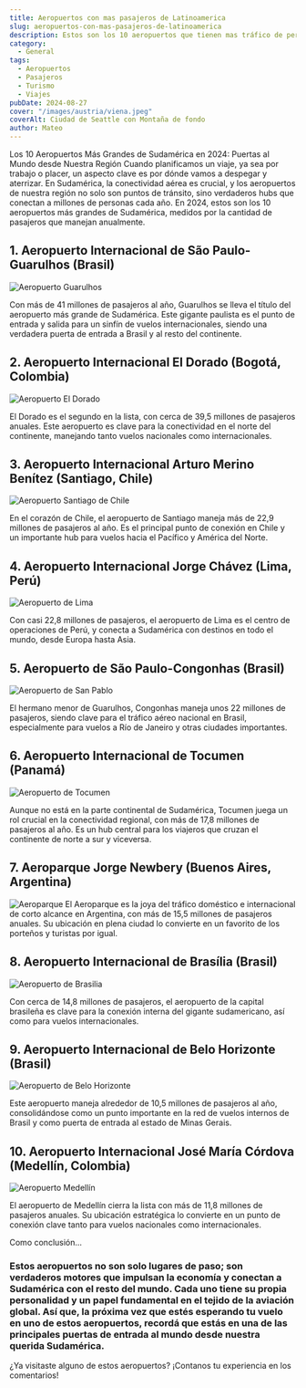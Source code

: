```yaml
---
title: Aeropuertos con mas pasajeros de Latinoamerica
slug: aeropuertos-con-mas-pasajeros-de-latinoamerica
description: Estos son los 10 aeropuertos que tienen mas tráfico de personas a lo largo de un año.
category:
  - General
tags:
  - Aeropuertos  
  - Pasajeros
  - Turismo
  - Viajes
pubDate: 2024-08-27
cover: "/images/austria/viena.jpeg"
coverAlt: Ciudad de Seattle con Montaña de fondo
author: Mateo 
---
```


Los 10 Aeropuertos Más Grandes de Sudamérica en 2024: Puertas al Mundo desde Nuestra Región
Cuando planificamos un viaje, ya sea por trabajo o placer, un aspecto clave es por dónde vamos a despegar y aterrizar. En Sudamérica, la conectividad aérea es crucial, y los aeropuertos de nuestra región no solo son puntos de tránsito, sino verdaderos hubs que conectan a millones de personas cada año. En 2024, estos son los 10 aeropuertos más grandes de Sudamérica, medidos por la cantidad de pasajeros que manejan anualmente.

## 1. Aeropuerto Internacional de São Paulo-Guarulhos (Brasil)
<img src="/images/aeropuertos/latam/guarulos.jpg" alt="Aeropuerto Guarulhos">

Con más de 41 millones de pasajeros al año, Guarulhos se lleva el título del aeropuerto más grande de Sudamérica. Este gigante paulista es el punto de entrada y salida para un sinfín de vuelos internacionales, siendo una verdadera puerta de entrada a Brasil y al resto del continente.

## 2. Aeropuerto Internacional El Dorado (Bogotá, Colombia)
<img src="/images/aeropuertos/latam/dorado.avif" alt="Aeropuerto El Dorado">

El Dorado es el segundo en la lista, con cerca de 39,5 millones de pasajeros anuales. Este aeropuerto es clave para la conectividad en el norte del continente, manejando tanto vuelos nacionales como internacionales.

## 3. Aeropuerto Internacional Arturo Merino Benítez (Santiago, Chile)
<img src="/images/aeropuertos/latam/aeropuerto-santiago.webp" alt="Aeropuerto Santiago de Chile">

En el corazón de Chile, el aeropuerto de Santiago maneja más de 22,9 millones de pasajeros al año. Es el principal punto de conexión en Chile y un importante hub para vuelos hacia el Pacífico y América del Norte.

## 4. Aeropuerto Internacional Jorge Chávez (Lima, Perú)
<img src="/images/aeropuertos/latam/peru.jpg" alt="Aeropuerto de Lima">

Con casi 22,8 millones de pasajeros, el aeropuerto de Lima es el centro de operaciones de Perú, y conecta a Sudamérica con destinos en todo el mundo, desde Europa hasta Asia.

## 5. Aeropuerto de São Paulo-Congonhas (Brasil)
<img src="/images/aeropuertos/latam/congonnas.jpg" alt="Aeropuerto de San Pablo">

El hermano menor de Guarulhos, Congonhas maneja unos 22 millones de pasajeros, siendo clave para el tráfico aéreo nacional en Brasil, especialmente para vuelos a Río de Janeiro y otras ciudades importantes.

## 6. Aeropuerto Internacional de Tocumen (Panamá)
<img src="/images/aeropuertos/latam/tocumen.jpg" alt="Aeropuerto de Tocumen">

Aunque no está en la parte continental de Sudamérica, Tocumen juega un rol crucial en la conectividad regional, con más de 17,8 millones de pasajeros al año. Es un hub central para los viajeros que cruzan el continente de norte a sur y viceversa.

## 7. Aeroparque Jorge Newbery (Buenos Aires, Argentina)
<img src="/images/aeropuertos/latam/aeroparque2.jpg" alt="Aeroparque">
El Aeroparque es la joya del tráfico doméstico e internacional de corto alcance en Argentina, con más de 15,5 millones de pasajeros anuales. Su ubicación en plena ciudad lo convierte en un favorito de los porteños y turistas por igual.

## 8. Aeropuerto Internacional de Brasília (Brasil)
<img src="/images/aeropuertos/latam/brasilia.jpg" alt="Aeropuerto de Brasilia">

Con cerca de 14,8 millones de pasajeros, el aeropuerto de la capital brasileña es clave para la conexión interna del gigante sudamericano, así como para vuelos internacionales.

## 9. Aeropuerto Internacional de Belo Horizonte (Brasil)
<img src="/images/aeropuertos/latam/belo-horizonte.jpg" alt="Aeropuerto de Belo Horizonte">

Este aeropuerto maneja alrededor de 10,5 millones de pasajeros al año, consolidándose como un punto importante en la red de vuelos internos de Brasil y como puerta de entrada al estado de Minas Gerais.

## 10. Aeropuerto Internacional José María Córdova (Medellín, Colombia)
<img src="/images/aeropuertos/latam/barranquilla.avif" alt="Aeropuerto Medellín">

El aeropuerto de Medellín cierra la lista con más de 11,8 millones de pasajeros anuales. Su ubicación estratégica lo convierte en un punto de conexión clave tanto para vuelos nacionales como internacionales.

Como conclusión...
### Estos aeropuertos no son solo lugares de paso; son verdaderos motores que impulsan la economía y conectan a Sudamérica con el resto del mundo. Cada uno tiene su propia personalidad y un papel fundamental en el tejido de la aviación global. Así que, la próxima vez que estés esperando tu vuelo en uno de estos aeropuertos, recordá que estás en una de las principales puertas de entrada al mundo desde nuestra querida Sudamérica.

¿Ya visitaste alguno de estos aeropuertos? ¡Contanos tu experiencia en los comentarios!

